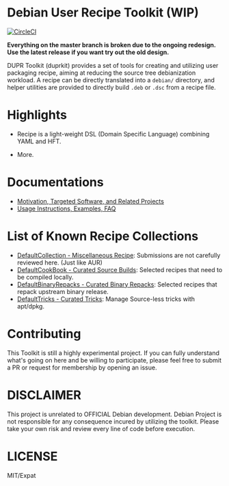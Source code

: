 Debian User Recipe Toolkit (WIP)
===

[![CircleCI](https://circleci.com/gh/dupr/duprkit.svg?style=svg)](https://circleci.com/gh/dupr/duprkit)

**Everything on the master branch is broken due to the ongoing redesign.
Use the latest release if you want try out the old design.**

DUPR Toolkit (duprkit) provides a set of tools for creating and utilizing user
packaging recipe, aiming at reducing the source tree debianization workload.
A recipe can be directly translated into a `debian/` directory, and helper
utilities are provided to directly build `.deb` or `.dsc` from a recipe file.

# Highlights

* Recipe is a light-weight DSL (Domain Specific Language) combining YAML and HFT.

* More.

# Documentations

* [Motivation, Targeted Software, and Related Projects](./doc/motivation.md)
* [Usage Instructions, Examples, FAQ](./doc/instructions.md)

# List of Known Recipe Collections

* [DefaultCollection - Miscellaneous Recipe](https://github.com/dupr/DefaultCollection): Submissions are not carefully reviewed here. (Just like AUR)
* [DefaultCookBook - Curated Source Builds](https://github.com/dupr/DefaultCookbook): Selected recipes that need to be compiled locally.
* [DefaultBinaryRepacks - Curated Binary Repacks](https://github.com/dupr/DefaultRepacks): Selected recipes that repack upstream binary release.
* [DefaultTricks - Curated Tricks](https://github.com/dupr/DefaultTricks): Manage Source-less tricks with apt/dpkg.

# Contributing

This Toolkit is still a highly experimental project.
If you can fully understand what's going on here and be willing to participate,
please feel free to submit a PR or request for membership by opening an issue.

# DISCLAIMER

This project is unrelated to OFFICIAL Debian development.  Debian Project is
not responsible for any consequence incured by utilizing the toolkit.  Please
take your own risk and review every line of code before execution.

# LICENSE

MIT/Expat
